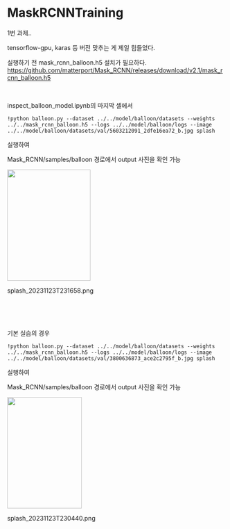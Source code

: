 # MaskRCNNTraining


1번 과제..

tensorflow-gpu, karas 등 버전 맞추는 게 제일 힘들었다.

실행하기 전 mask_rcnn_balloon.h5 설치가 필요하다. 
https://github.com/matterport/Mask_RCNN/releases/download/v2.1/mask_rcnn_balloon.h5

<br>

inspect_balloon_model.ipynb의 마지막 셀에서 

```
!python balloon.py --dataset ../../model/balloon/datasets --weights ../../mask_rcnn_balloon.h5 --logs ../../model/balloon/logs --image ../../model/balloon/datasets/val/5603212091_2dfe16ea72_b.jpg splash
```



실행하여 

Mask_RCNN/samples/balloon 경로에서 output 사진을 확인 가능 

<img src="https://github.com/ReadMyMemory/MaskRCNNTraining/assets/122192096/d86e6519-1d4e-4cf4-a507-77151a2dbace" width="192" height="256"/>

splash_20231123T231658.png

<Br><br><Br>

기본 실습의 경우 
```
!python balloon.py --dataset ../../model/balloon/datasets --weights ../../mask_rcnn_balloon.h5 --logs ../../model/balloon/logs --image ../../model/balloon/datasets/val/3800636873_ace2c2795f_b.jpg splash
```




실행하여

Mask_RCNN/samples/balloon 경로에서 output 사진을 확인 가능

<img src="https://github.com/ReadMyMemory/MaskRCNNTraining/assets/122192096/457b881f-c261-4a44-a8b3-91fb0897c070" width="172" height="256"/>

splash_20231123T230440.png
